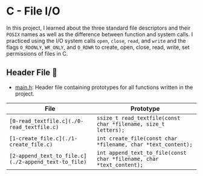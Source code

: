 # C - File I/O
In this project, I learned about the three standard file descriptors and their
`POSIX` names as well as the difference between function and system calls. I
practiced using the I/O system calls `open`, `close`, `read`, and `write`
and the flags `O_RDONLY`, `WR_ONLY`, and `O_RDWR` to create, open, close,
read, write, set permissions of files in C.

## Header File :file_folder:

* [main.h](./main.h): Header file containing prototypes for all functions
written in the project.

| File                      | Prototype                                                            |
| ------------------------- | -------------------------------------------------------------------- |
| `[0-read_textfile.c](./0-read_textfile.c)`       | `ssize_t read_textfile(const char *filename, size_t letters);`       |
| `[1-create_file.c](./1-create_file.c)`         | `int create_file(const char *filename, char *text_content);`         |
| `[2-append_text_to_file.c](./2-append_text-to_file)` | `int append_text_to_file(const char *filename, char *text_content);` |

